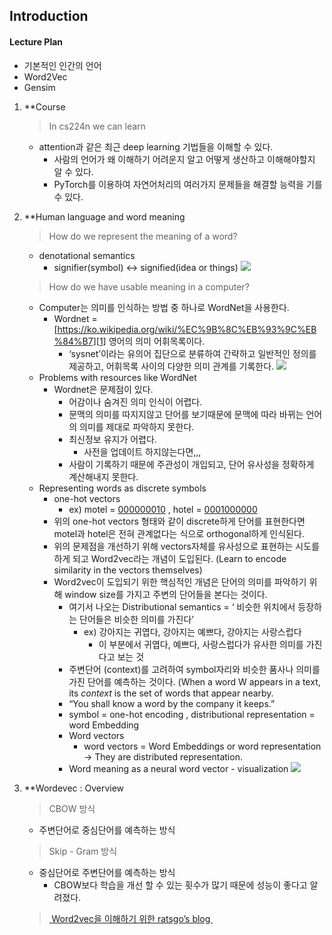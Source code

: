 ## Introduction
#### Lecture Plan 
- 기본적인 인간의 언어
- Word2Vec 
- Gensim

1. **Course
	> In cs224n we can learn 
	- attention과 같은 최근 deep learning 기법들을 이해할 수 있다.
		- 사람의 언어가 왜 이해하기 어려운지 알고 어떻게 생산하고 이해해야할지 알 수 있다.
		- PyTorch를 이용하여 자연어처리의 여러가지 문제들을 해결할 능력을 기를 수 있다.

2. **Human language and word meaning
	> How do we represent the meaning of a word?
	- denotational semantics
		- signifier(symbol) \<-\> signified(idea or things)
			![][image-1]
	> How do we have usable meaning in a computer?
	- Computer는 의미를 인식하는 방법 중 하나로 WordNet을 사용한다.
		- Wordnet = [https://ko.wikipedia.org/wiki/%EC%9B%8C%EB%93%9C%EB%84%B7][1] 영어의 의미 어휘목록이다.
			- ‘sysnet’이라는 유의어 집단으로 분류하여 간략하고 일반적인 정의를 제공하고, 어휘목록 사이의 다양한 의미 관계를 기록한다. 
				 ![][image-2]
	- Problems with resources like WordNet
		- Wordnet은 문제점이 있다.
			- 어감이나 숨겨진 의미 인식이 어렵다.
			- 문맥의 의미를 따지지않고 단어를 보기때문에 문맥에 따라 바뀌는 언어의 의미를 제대로 파악하지 못한다.
			- 최신정보 유지가 어렵다. 
				- 사전을 업데이트 하지않는다면,,,
			- 사람이 기록하기 때문에 주관성이 개입되고, 단어 유사성을 정확하게 계산해내지 못한다.
	- Representing words as discrete symbols
		- one-hot vectors
			- ex) motel = [000000010]() , hotel = [0001000000][3]
		- 위의 one-hot vectors 형태와 같이 discrete하게 단어를 표현한다면 motel과 hotel은 전혀 관계없다는 식으로 orthogonal하게 인식된다. 
		- 위의 문제점을 개선하기 위해 vectors자체를 유사성으로 표현하는 시도를 하게 되고 Word2vec라는 개념이 도입된다. (Learn to encode similarity in the vectors themselves)
		- Word2vec이 도입되기 위한 핵심적인 개념은 단어의 의미를 파악하기 위해 window size를 가지고 주변의 단어들을 본다는 것이다. 
			- 여기서 나오는 Distributional semantics = ‘ 비슷한 위치에서 등장하는 단어들은 비슷한 의미를 가진다’ 
				- ex) 강아지는 귀엽다, 강아지는 예쁘다, 강아지는 사랑스럽다 
					- 이 부분에서 귀엽다, 예쁘다, 사랑스럽다가 유사한 의미를 가진다고 보는 것
			- 주변단어 (context)를 고려하여 symbol자리와 비슷한 품사나 의미를 가진 단어를 예측하는 것이다. (When a word W appears in a text, its _context_ is the set of words that appear nearby.
			- “You shall know a word by the company it keeps.”
			- symbol = one-hot encoding , distributional representation = word Embedding
			- Word vectors
				- word vectors = Word Embeddings or word representation -\> They are distributed representation.
			- Word meaning as a neural word vector - visualization
				![][image-3]
3. **Wordevec : Overview
	> CBOW 방식
	- 주변단어로 중심단어를 예측하는 방식 
	> Skip - Gram 방식 
	- 중심단어로 주변단어를 예측하는 방식 
		- CBOW보다 학습을 개선 할 수 있는 횟수가 많기 때문에 성능이 좋다고 알려졌다. 


	> [ Word2vec을 이해하기 위한 ratsgo’s blog ][4]

[1]:	https://ko.wikipedia.org/wiki/%EC%9B%8C%EB%93%9C%EB%84%B7
[3]:	]
[4]:	https://ratsgo.github.io/from%20frequency%20to%20semantics/2017/03/30/word2vec/

[image-1]:	file:///Users/yeonsulee/Desktop/%E1%84%89%E1%85%B3%E1%84%8F%E1%85%B3%E1%84%85%E1%85%B5%E1%86%AB%E1%84%89%E1%85%A3%E1%86%BA%202019-09-03%20%E1%84%8B%E1%85%A9%E1%84%8C%E1%85%A5%E1%86%AB%201.26.59.png
[image-2]:	file:///Users/yeonsulee/Desktop/%E1%84%89%E1%85%B3%E1%84%8F%E1%85%B3%E1%84%85%E1%85%B5%E1%86%AB%E1%84%89%E1%85%A3%E1%86%BA%202019-09-03%20%E1%84%8B%E1%85%A9%E1%84%8C%E1%85%A5%E1%86%AB%201.29.48.png
[image-3]:	file:///Users/yeonsulee/Desktop/%E1%84%89%E1%85%B3%E1%84%8F%E1%85%B3%E1%84%85%E1%85%B5%E1%86%AB%E1%84%89%E1%85%A3%E1%86%BA%202019-09-03%20%E1%84%8B%E1%85%A9%E1%84%8C%E1%85%A5%E1%86%AB%201.40.23.png